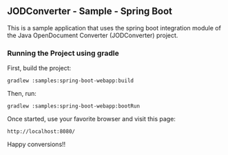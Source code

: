 ## JODConverter - Sample - Spring Boot

This is a sample application that uses the spring boot integration module of the Java OpenDocument Converter (JODConverter) project.

### Running the Project using gradle

First, build the project:

```Shell
gradlew :samples:spring-boot-webapp:build
```

Then, run:

```Shell
gradlew :samples:spring-boot-webapp:bootRun
```

Once started, use your favorite browser and visit this page:

```
http://localhost:8080/
```

Happy conversions!!